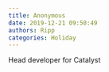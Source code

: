```yaml
---
title: Anonymous
date: 2019-12-21 09:50:49
authors: Ripp
categories: Holiday
---
```


 Head developer for Catalyst